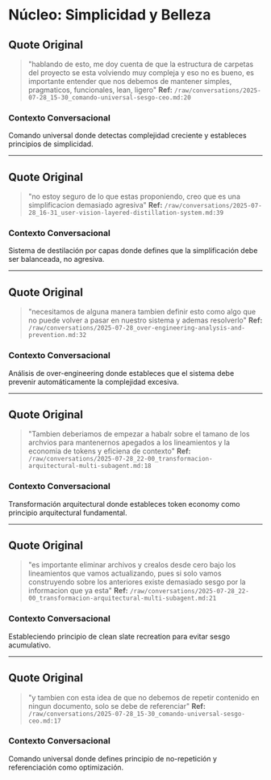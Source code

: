 # Núcleo: Simplicidad y Belleza

## Quote Original
> "hablando de esto, me doy cuenta de que la estructura de carpetas del proyecto se esta volviendo muy compleja y eso no es bueno, es importante entender que nos debemos de mantener simples, pragmaticos, funcionales, lean, ligero"
**Ref:** `/raw/conversations/2025-07-28_15-30_comando-universal-sesgo-ceo.md:20`

### Contexto Conversacional
Comando universal donde detectas complejidad creciente y estableces principios de simplicidad.

---

## Quote Original
> "no estoy seguro de lo que estas proponiendo, creo que es una simplificacion demasiado agresiva"
**Ref:** `/raw/conversations/2025-07-28_16-31_user-vision-layered-distillation-system.md:39`

### Contexto Conversacional
Sistema de destilación por capas donde defines que la simplificación debe ser balanceada, no agresiva.

---

## Quote Original
> "necesitamos de alguna manera tambien definir esto como algo que no puede volver a pasar en nuestro sistema y ademas resolverlo"
**Ref:** `/raw/conversations/2025-07-28_over-engineering-analysis-and-prevention.md:32`

### Contexto Conversacional
Análisis de over-engineering donde estableces que el sistema debe prevenir automáticamente la complejidad excesiva.

---

## Quote Original
> "Tambien deberiamos de empezar a habalr sobre el tamano de los archvios para mantenernos apegados a los lineamientos y la economia de tokens y eficiena de contexto"
**Ref:** `/raw/conversations/2025-07-28_22-00_transformacion-arquitectural-multi-subagent.md:18`

### Contexto Conversacional
Transformación arquitectural donde estableces token economy como principio arquitectural fundamental.

---

## Quote Original
> "es importante eliminar archivos y crealos desde cero bajo los lineamientos que vamos actualizando, pues si solo vamos construyendo sobre los anteriores existe demasiado sesgo por la informacion que ya esta"
**Ref:** `/raw/conversations/2025-07-28_22-00_transformacion-arquitectural-multi-subagent.md:21`

### Contexto Conversacional
Estableciendo principio de clean slate recreation para evitar sesgo acumulativo.

---

## Quote Original
> "y tambien con esta idea de que no debemos de repetir contenido en ningun documento, solo se debe de referenciar"
**Ref:** `/raw/conversations/2025-07-28_15-30_comando-universal-sesgo-ceo.md:17`

### Contexto Conversacional
Comando universal donde defines principio de no-repetición y referenciación como optimización.